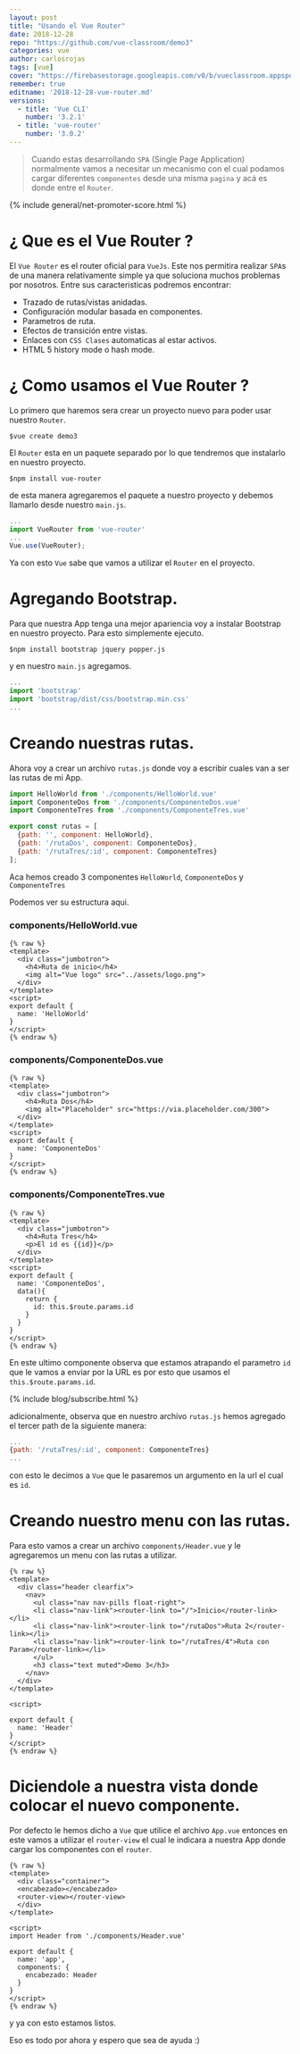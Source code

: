 ```yaml
---
layout: post
title: "Usando el Vue Router"
date: 2018-12-28
repo: "https://github.com/vue-classroom/demo3"
categories: vue
author: carlosrojas
tags: [vue]
cover: "https://firebasestorage.googleapis.com/v0/b/vueclassroom.appspot.com/o/2018-12-22-vue-router%2Fcover.png?alt=media&token=7c810142-f28d-44c6-9305-83e5b89a2bf0"
remember: true
editname: '2018-12-28-vue-router.md'
versions:
  - title: 'Vue CLI'
    number: '3.2.1'
  - title: 'vue-router'
    number: '3.0.2'
---
```


> Cuando estas desarrollando `SPA` (Single Page Application) normalmente vamos a necesitar un mecanismo con el cual podamos cargar diferentes `componentes` desde una misma `pagina` y acá es donde entre el `Router`.

<amp-img width="810" height="450" layout="responsive" src="https://firebasestorage.googleapis.com/v0/b/vueclassroom.appspot.com/o/2018-12-22-vue-router%2Fcover.png?alt=media&token=7c810142-f28d-44c6-9305-83e5b89a2bf0"></amp-img>

{% include general/net-promoter-score.html %} 

# ¿ Que es el Vue Router ?

El `Vue Router` es el router oficial para `VueJs`. Este nos permitira realizar `SPA`s de una manera relativamente simple ya que soluciona muchos problemas por nosotros. Entre sus caracteristicas podremos encontrar:

- Trazado de rutas/vistas anidadas.
- Configuración modular basada en componentes.
- Parametros de ruta.
- Efectos de transición entre vistas.
- Enlaces con `CSS Clases` automaticas al estar activos.
- HTML 5 history mode o hash mode.

# ¿ Como usamos el Vue Router ?

Lo primero que haremos sera crear un proyecto nuevo para poder usar nuestro `Router`.

````
$vue create demo3
````

El `Router` esta en un paquete separado por lo que tendremos que instalarlo en nuestro proyecto.

````
$npm install vue-router
````

de esta manera agregaremos el paquete a nuestro proyecto y debemos llamarlo desde nuestro `main.js`.

```js
...
import VueRouter from 'vue-router'
...
Vue.use(VueRouter);  
```

Ya con esto `Vue` sabe que vamos a utilizar el `Router` en el proyecto.

# Agregando Bootstrap.

Para que nuestra App tenga una mejor apariencia voy a instalar Bootstrap en nuestro proyecto. Para esto simplemente ejecuto.

````
$npm install bootstrap jquery popper.js
````

y en nuestro `main.js` agregamos.

```js
...
import 'bootstrap'
import 'bootstrap/dist/css/bootstrap.min.css'
...
```

# Creando nuestras rutas.

Ahora voy a crear un archivo `rutas.js` donde voy a escribir cuales van a ser las rutas de mi App.

```js
import HelloWorld from './components/HelloWorld.vue'
import ComponenteDos from './components/ComponenteDos.vue'
import ComponenteTres from './components/ComponenteTres.vue'

export const rutas = [
  {path: '', component: HelloWorld},
  {path: '/rutaDos', component: ComponenteDos},
  {path: '/rutaTres/:id', component: ComponenteTres}
];
```

Aca hemos creado 3 componentes `HelloWorld`, `ComponenteDos` y `ComponenteTres`

Podemos ver su estructura aqui.

<h3>components/HelloWorld.vue</h3>

```
{% raw %}
<template>
  <div class="jumbotron">
    <h4>Ruta de inicio</h4>
    <img alt="Vue logo" src="../assets/logo.png">
  </div>
</template>
<script>
export default {
  name: 'HelloWorld'
}
</script>
{% endraw %}
```

<h3>components/ComponenteDos.vue</h3>

```
{% raw %}
<template>
  <div class="jumbotron">
    <h4>Ruta Dos</h4>
    <img alt="Placeholder" src="https://via.placeholder.com/300">
  </div>
</template>
<script>
export default {
  name: 'ComponenteDos'
}
</script>
{% endraw %}
```
<h3>components/ComponenteTres.vue</h3>

```
{% raw %}
<template>
  <div class="jumbotron">
    <h4>Ruta Tres</h4>
    <p>El id es {{id}}</p>
  </div>
</template>
<script>
export default {
  name: 'ComponenteDos',
  data(){
    return {
      id: this.$route.params.id
    }
  }
}
</script>
{% endraw %}
```

En este ultimo componente observa que estamos atrapando el parametro `id` que le vamos a enviar por la URL es por esto que usamos el `this.$route.params.id`.

{% include blog/subscribe.html %}

adicionalmente, observa que en nuestro archivo `rutas.js` hemos agregado el tercer path de la siguiente manera:

```js
...
{path: '/rutaTres/:id', component: ComponenteTres}
...
```

con esto le decimos a `Vue` que le pasaremos un argumento en la url el cual es `id`.

# Creando nuestro menu con las rutas.

Para esto vamos a crear un archivo `components/Header.vue` y le agregaremos un menu con las rutas a utilizar.

```
{% raw %}
<template>
  <div class="header clearfix">
    <nav>
      <ul class="nav nav-pills float-right">
      <li class="nav-link"><router-link to="/">Inicio</router-link></li>
      <li class="nav-link"><router-link to="/rutaDos">Ruta 2</router-link></li>
      <li class="nav-link"><router-link to="/rutaTres/4">Ruta con Param</router-link></li>
      </ul>
      <h3 class="text muted">Demo 3</h3>
    </nav>
  </div>
</template>

<script>

export default {
  name: 'Header'
}
</script>
{% endraw %}
```

# Diciendole a nuestra vista donde colocar el nuevo componente.

Por defecto le hemos dicho a `Vue` que utilice el archivo `App.vue` entonces en este vamos a utilizar el `router-view` el cual le indicara a nuestra App donde cargar los componentes con el `router`.

```
{% raw %}
<template>
  <div class="container">
  <encabezado></encabezado>
  <router-view></router-view>
  </div>
</template>

<script>
import Header from './components/Header.vue'

export default {
  name: 'app',
  components: {
    encabezado: Header
  }
}
</script>
{% endraw %}
```

y ya con esto estamos listos.

<amp-img width="1134" height="460" layout="responsive" src="https://firebasestorage.googleapis.com/v0/b/vueclassroom.appspot.com/o/2018-12-22-vue-router%2Fvue-router-final.gif?alt=media&token=171f2206-a513-457d-a293-68167e24145f"></amp-img>

Eso es todo por ahora y espero que sea de ayuda :)